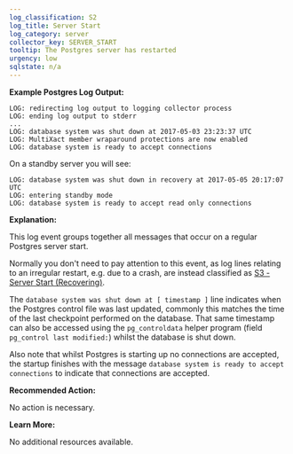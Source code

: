 ```yaml
---
log_classification: S2
log_title: Server Start
log_category: server
collector_key: SERVER_START
tooltip: The Postgres server has restarted
urgency: low
sqlstate: n/a
---
```


**Example Postgres Log Output:**

```
LOG: redirecting log output to logging collector process
LOG: ending log output to stderr
...
LOG: database system was shut down at 2017-05-03 23:23:37 UTC
LOG: MultiXact member wraparound protections are now enabled
LOG: database system is ready to accept connections
```

On a standby server you will see:

```
LOG: database system was shut down in recovery at 2017-05-05 20:17:07 UTC
LOG: entering standby mode
LOG: database system is ready to accept read only connections
```

**Explanation:**

This log event groups together all messages that occur on a regular Postgres server start.

Normally you don't need to pay attention to this event, as log lines relating to an irregular restart, e.g. due to a crash, are instead classified as [S3 - Server Start (Recovering)](/docs/log-insights/server/S3).

The `database system was shut down at [ timestamp ]` line indicates when the Postgres control file was last updated, commonly this matches the time of the last checkpoint performed on the database. That same timestamp can also be accessed using the `pg_controldata` helper program (field `pg_control last modified:`) whilst the database is shut down.

Also note that whilst Postgres is starting up no connections are accepted, the startup finishes with the message `database system is ready to accept connections` to indicate that connections are accepted.

**Recommended Action:**

No action is necessary.

**Learn More:**

No additional resources available.

